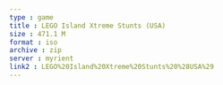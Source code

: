 ```yaml
---
type : game
title : LEGO Island Xtreme Stunts (USA)
size : 471.1 M
format : iso
archive : zip
server : myrient
link2 : LEGO%20Island%20Xtreme%20Stunts%20%28USA%29
---
```

